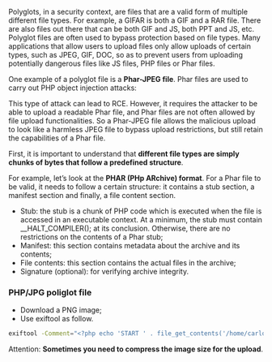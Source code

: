Polyglots, in a security context, are files that are a valid form of multiple different file types. For example, a GIFAR is both a GIF and a RAR file. There are also files out there that can be both GIF and JS, both PPT and JS, etc.
Polyglot files are often used to bypass protection based on file types. Many applications that allow users to upload files only allow uploads of certain types, such as JPEG, GIF, DOC, so as to prevent users from uploading potentially dangerous files like JS files, PHP files or Phar files.

One example of a polyglot file is a **Phar-JPEG file**. Phar files are used to carry out PHP object injection attacks:

This type of attack can lead to RCE. However, it requires the attacker to be able to upload a readable Phar file, and Phar files are not often allowed by file upload functionalities. So a Phar-JPEG file allows the malicious upload to look like a harmless JPEG file to bypass upload restrictions, but still retain the capabilities of a Phar file.

First, it is important to understand that **different file types are simply chunks of bytes that follow a predefined structure**.

For example, let’s look at the **PHAR (PHp ARchive) format**. For a Phar file to be valid, it needs to follow a certain structure: it contains a stub section, a manifest section and finally, a file content section.

- Stub: the stub is a chunk of PHP code which is executed when the file is accessed in an executable context. At a minimum, the stub must contain __HALT_COMPILER(); at its conclusion. Otherwise, there are no restrictions on the contents of a Phar stub;
- Manifest: this section contains metadata about the archive and its contents;
- File contents: this section contains the actual files in the archive;
- Signature (optional): for verifying archive integrity.


### PHP/JPG poliglot file

- Download a PNG image;
- Use exiftool as follow.

```bash
exiftool -Comment="<?php echo 'START ' . file_get_contents('/home/carlos/secret') . ' END'; ?>" <YOUR-INPUT-IMAGE>.jpg -o polyglot.php
```

Attention: **Sometimes you need to compress the image size for the upload**.